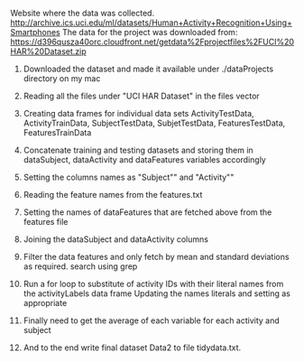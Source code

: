 Website where the data was collected. 
http://archive.ics.uci.edu/ml/datasets/Human+Activity+Recognition+Using+Smartphones
The data for the project was downloaded from:
https://d396qusza40orc.cloudfront.net/getdata%2Fprojectfiles%2FUCI%20HAR%20Dataset.zip

1. Downloaded the dataset and made it available under ./dataProjects directory on my mac
2. Reading all the files under "UCI HAR Dataset" in the files vector
4. Creating data frames for individual data sets ActivityTestData, ActivityTrainData, SubjectTestData, SubjetTestData, FeaturesTestData, FeaturesTrainData

5. Concatenate training and testing datasets and storing them in dataSubject, dataActivity and dataFeatures variables accordingly
6. Setting the columns names as "Subject"" and "Activity""
7. Reading the feature names from the features.txt
8. Setting the names of dataFeatures that are fetched above from the features file
9. Joining the dataSubject and dataActivity columns
10. Filter the data features and only fetch by mean and standard deviations as required. search using grep
11. Run a for loop to substitute of activity IDs with their literal names from the activityLabels data frame
Updating the names literals and setting as appropriate
13. Finally need to get the average of each variable for each activity and subject
14. And to the end write final dataset Data2 to file tidydata.txt.
